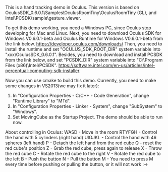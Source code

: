 This is a hand tracking demo in Oculus.
This version is based on OculusSDK_0.6.0.1\Samples\OculusRoomTiny\OculusRoomTiny (GL), and Intel\PCSDK\sample\gesture_viewer.

To get this demo working, you need a Windows PC, since Oculus stop developing for Mac and Linux.
Next, you need to download Oculus SDK for Windows V0.6.0.1-beta and Oculus Runtime for Windows V0.6.0.1-beta from the link below.
https://developer.oculus.com/downloads/
Then, you need to install the runtime and set "OCULUS_SDK_ROOT_DIR" system variable into "xxx\OculusSDK_0.6.0.1".
Besides, you need to download and install PCSDK from the link below, and set "PCSDK_DIR" system variable into "C:\Program Files (x86)\Intel\PCSDK\".
https://software.intel.com/en-us/articles/intel-perceptual-computing-sdk-installer

Now you can use cmake to build this demo.
Currently, you need to make some changes in VS2013(we may fix it later):
1. In "Configuration Properties - C/C++ - Code Generation", change "Runtime Library" to "MTd".
2. In "Configuration Properties - Linker - System", change "SubSystem" to "Windows".
3. Set MovingCube as the Startup Project.
The demo should be able to run now.

About controlling in Oculus:
WASD - Move in the room
RTYFGH - Control the hand with 5 cylinders (right hand)
UIOJKL - Control the hand with 46 spheres (left hand)
P - Detach the left hand from the red cube
Q - reset the red cube's position
Z - Grab the red cube, press again to release
X - Throw the red cube
C - Rotate the red cube to the right
V - Rotate the red cube to the left
B - Push the button
N - Pull the button
M - You need to press M every time before pushing or pulling the button, or it will not work :->